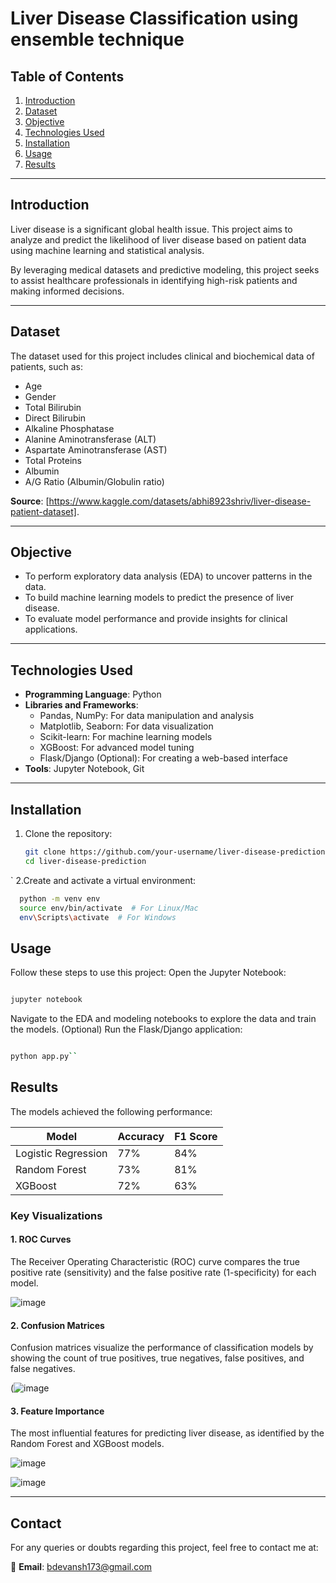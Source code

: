 # Liver Disease Classification using ensemble technique

## Table of Contents
1. [Introduction](#introduction)
2. [Dataset](#dataset)
3. [Objective](#objective)
4. [Technologies Used](#technologies-used)
5. [Installation](#installation)
6. [Usage](#usage)
7. [Results](#results)


---

## Introduction

Liver disease is a significant global health issue. This project aims to analyze and predict the likelihood of liver disease based on patient data using machine learning and statistical analysis.

By leveraging medical datasets and predictive modeling, this project seeks to assist healthcare professionals in identifying high-risk patients and making informed decisions.

---

## Dataset

The dataset used for this project includes clinical and biochemical data of patients, such as:
- Age
- Gender
- Total Bilirubin
- Direct Bilirubin
- Alkaline Phosphatase
- Alanine Aminotransferase (ALT)
- Aspartate Aminotransferase (AST)
- Total Proteins
- Albumin
- A/G Ratio (Albumin/Globulin ratio)

**Source**: [https://www.kaggle.com/datasets/abhi8923shriv/liver-disease-patient-dataset].

---

## Objective

- To perform exploratory data analysis (EDA) to uncover patterns in the data.
- To build machine learning models to predict the presence of liver disease.
- To evaluate model performance and provide insights for clinical applications.

---

## Technologies Used

- **Programming Language**: Python
- **Libraries and Frameworks**:
  - Pandas, NumPy: For data manipulation and analysis
  - Matplotlib, Seaborn: For data visualization
  - Scikit-learn: For machine learning models
  - XGBoost: For advanced model tuning
  - Flask/Django (Optional): For creating a web-based interface
- **Tools**: Jupyter Notebook, Git

---

## Installation

1. Clone the repository:
   ```bash
   git clone https://github.com/your-username/liver-disease-prediction.git
   cd liver-disease-prediction
`
2.Create and activate a virtual environment:
```bash
  python -m venv env
  source env/bin/activate  # For Linux/Mac
  env\Scripts\activate  # For Windows
````

## Usage

Follow these steps to use this project:
Open the Jupyter Notebook:
```bash

jupyter notebook
````
Navigate to the EDA and modeling notebooks to explore the data and train the models.
(Optional) Run the Flask/Django application:
```bash

python app.py``
````

## Results

The models achieved the following performance:


| Model                | Accuracy | F1 Score |
|----------------------|----------|----------|
| Logistic Regression  | 77%      | 84%      |
| Random Forest        | 73%      | 81%      |
| XGBoost              | 72%      | 63%      |

### Key Visualizations

#### 1. ROC Curves
The Receiver Operating Characteristic (ROC) curve compares the true positive rate (sensitivity) and the false positive rate (1-specificity) for each model.

![image](https://github.com/user-attachments/assets/dde56706-530e-4b08-ad4f-8c28dc92501a)


#### 2. Confusion Matrices
Confusion matrices visualize the performance of classification models by showing the count of true positives, true negatives, false positives, and false negatives.

(![image](https://github.com/user-attachments/assets/a2c66939-f1ba-4ed7-8006-c76824bc84a5)


#### 3. Feature Importance
The most influential features for predicting liver disease, as identified by the Random Forest and XGBoost models.

![image](https://github.com/user-attachments/assets/32cc367a-3aab-4f57-a622-f0b3c18e14bd)

![image](https://github.com/user-attachments/assets/4eeba072-5da1-4f27-b2be-e3f641add061)

---

## Contact

For any queries or doubts regarding this project, feel free to contact me at:

📧 **Email**: [bdevansh173@gmail.com](mailto:bdevansh173@gmail.com)


